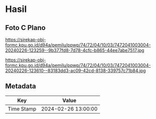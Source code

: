 # Hasil

## Foto C Plano

https://sirekap-obj-formc.kpu.go.id/d94a/pemilu/ppwp/74/72/04/10/03/7472041003004-20240226-123259--9b377fd8-7d78-4cfc-b865-44ee7abe7517.jpg

https://sirekap-obj-formc.kpu.go.id/d94a/pemilu/ppwp/74/72/04/10/03/7472041003004-20240226-123610--83183dd3-ac09-42cd-8138-339757c71b84.jpg


## Metadata

| Key        | Value               |
| ---------- | ------------------- |
| Time Stamp | 2024-02-26 13:00:00 |



